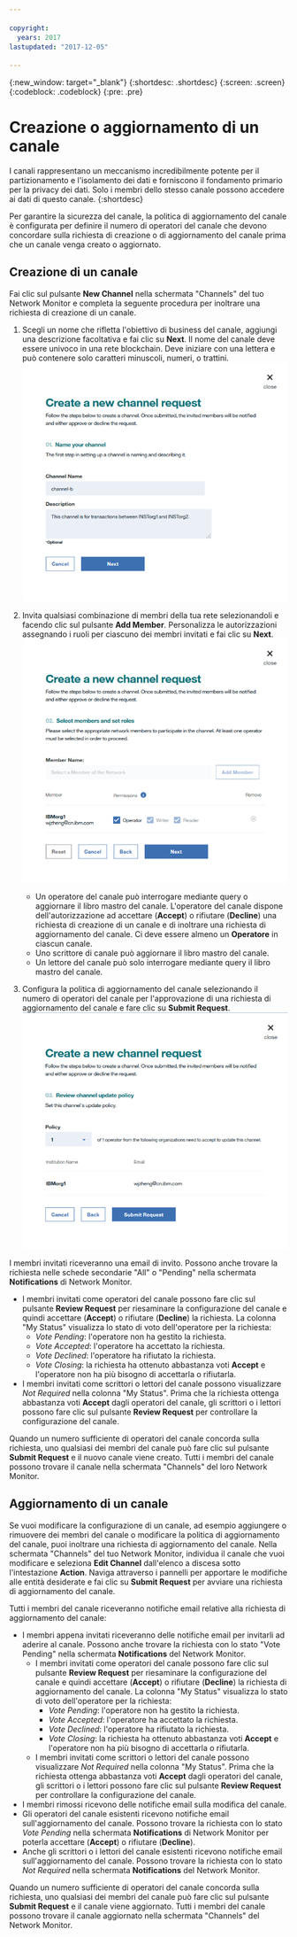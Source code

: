 ```yaml
---

copyright:
  years: 2017
lastupdated: "2017-12-05"

---
```


{:new_window: target="_blank"}
{:shortdesc: .shortdesc}
{:screen: .screen}
{:codeblock: .codeblock}
{:pre: .pre}

# Creazione o aggiornamento di un canale

I canali rappresentano un meccanismo incredibilmente potente per il partizionamento e l'isolamento dei dati e forniscono il fondamento primario per
la privacy dei dati.  Solo i membri dello stesso canale possono accedere ai dati di questo canale.
{:shortdesc}

Per garantire la sicurezza del canale, la politica di aggiornamento del canale è configurata per definire il numero di operatori del canale che devono concordare sulla richiesta di creazione o di aggiornamento del canale prima che un canale venga creato o aggiornato. 

## Creazione di un canale
Fai clic sul pulsante **New Channel** nella schermata "Channels" del tuo Network Monitor e completa la seguente procedura per inoltrare una richiesta di creazione di un canale.  
1. Scegli un nome che rifletta l'obiettivo di business del canale, aggiungi una descrizione facoltativa e fai clic su **Next**.  Il nome del canale deve essere univoco in una rete blockchain.  Deve iniziare con una lettera e può contenere solo caratteri minuscoli, numeri, o trattini.  
  ![Crea un canale 1](../images/create_channel.png "Creazione di un canale - pannello 1")  
    
2. Invita qualsiasi combinazione di membri della tua rete selezionandoli e facendo clic sul pulsante **Add Member**.  Personalizza le autorizzazioni assegnando i ruoli per ciascuno dei membri invitati e fai clic su **Next**.  
  ![Crea canale 2](../images/create_channel_2.png "Creazione di un canale - pannello 2")  
  
    * Un operatore del canale può interrogare mediante query o aggiornare il libro mastro del canale.  L'operatore del canale dispone dell'autorizzazione ad accettare (**Accept**) o rifiutare (**Decline**) una richiesta di creazione di un canale e di inoltrare una richiesta di aggiornamento del canale. Ci deve essere almeno un **Operatore** in ciascun canale.  
    * Uno scrittore di canale può aggiornare il libro mastro del canale.
    * Un lettore del canale può solo interrogare mediante query il libro mastro del canale.
  
3. Configura la politica di aggiornamento del canale selezionando il numero di operatori del canale per l'approvazione di una richiesta di aggiornamento del canale e fare clic su **Submit Request**.   
  ![Crea canale 3](../images/create_channel_3.png "Creazione di un canale - pannello 3")  

I membri invitati riceveranno una email di invito.  Possono anche trovare la richiesta nelle schede secondarie "All" o "Pending" nella schermata **Notifications** di Network Monitor.  
* I membri invitati come operatori del canale possono fare clic sul pulsante **Review Request** per riesaminare la configurazione del canale e quindi accettare (**Accept**) o rifiutare (**Decline**) la richiesta. La colonna "My Status" visualizza lo stato di voto dell'operatore per la richiesta:
    * _Vote Pending_: l'operatore non ha gestito la richiesta.
    * _Vote Accepted_: l'operatore ha accettato la richiesta.
    * _Vote Declined_: l'operatore ha rifiutato la richiesta.
    * _Vote Closing_: la richiesta ha ottenuto abbastanza voti **Accept** e l'operatore non ha più bisogno di accettarla o rifiutarla.
* I membri invitati come scrittori o lettori del canale possono visualizzare *Not Required* nella colonna "My Status". Prima che la richiesta ottenga abbastanza voti **Accept** dagli operatori del canale, gli scrittori o i lettori possono fare clic sul pulsante **Review Request** per controllare la configurazione del canale.

Quando un numero sufficiente di operatori del canale concorda sulla richiesta, uno qualsiasi dei membri del canale può fare clic sul pulsante **Submit Request** e il nuovo canale viene creato.  Tutti i membri del canale possono trovare il canale nella schermata "Channels" del loro Network Monitor.

## Aggiornamento di un canale
Se vuoi modificare la configurazione di un canale, ad esempio aggiungere o rimuovere dei membri del canale o modificare la politica di aggiornamento del canale, puoi inoltrare una richiesta di aggiornamento del canale.  Nella schermata "Channels" del tuo Network Monitor, individua il canale che vuoi modificare e seleziona **Edit Channel** dall'elenco a discesa sotto l'intestazione **Action**. Naviga attraverso i pannelli per apportare le modifiche alle entità desiderate e fai clic su **Submit Request** per avviare una richiesta di aggiornamento del canale.

Tutti i membri del canale riceveranno notifiche email relative alla richiesta di aggiornamento del canale: 
* I membri appena invitati riceveranno delle notifiche email per invitarli ad aderire al canale.  Possono anche trovare la richiesta con lo stato "Vote Pending" nella schermata **Notifications** del Network Monitor. 
    * I membri invitati come operatori del canale possono fare clic sul pulsante **Review Request** per riesaminare la configurazione del canale e quindi accettare (**Accept**) o rifiutare (**Decline**) la richiesta di aggiornamento del canale.  La colonna "My Status" visualizza lo stato di voto dell'operatore per la richiesta:
        * _Vote Pending_: l'operatore non ha gestito la richiesta.
        * _Vote Accepted_: l'operatore ha accettato la richiesta.
        * _Vote Declined_: l'operatore ha rifiutato la richiesta.
        * _Vote Closing_: la richiesta ha ottenuto abbastanza voti **Accept** e l'operatore non ha più bisogno di accettarla o rifiutarla.
    * I membri invitati come scrittori o lettori del canale possono visualizzare *Not Required* nella colonna "My Status". Prima che la richiesta ottenga abbastanza voti **Accept** dagli operatori del canale, gli scrittori o i lettori possono fare clic sul pulsante **Review Request** per controllare la configurazione del canale.
* I membri rimossi ricevono delle notifiche email sulla modifica del canale. 
* Gli operatori del canale esistenti ricevono notifiche email sull'aggiornamento del canale. Possono trovare la richiesta con lo stato _Vote Pending_ nella schermata **Notifications** di Network Monitor per poterla accettare (**Accept**) o rifiutare (**Decline**).
* Anche gli scrittori o i lettori del canale esistenti ricevono notifiche email sull'aggiornamento del canale.  Possono trovare la richiesta con lo stato _Not Required_ nella schermata **Notifications** del Network Monitor.

Quando un numero sufficiente di operatori del canale concorda sulla richiesta, uno qualsiasi dei membri del canale può fare clic sul pulsante **Submit Request** e il canale viene aggiornato. Tutti i membri del canale possono trovare il canale aggiornato nella schermata "Channels" del Network Monitor. 
